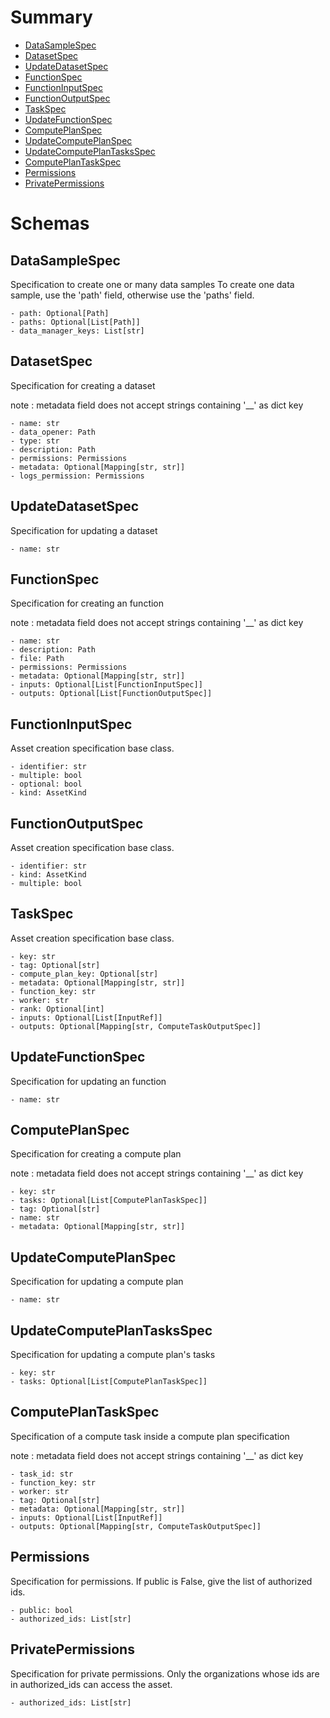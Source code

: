 # Summary

- [DataSampleSpec](#DataSampleSpec)
- [DatasetSpec](#DatasetSpec)
- [UpdateDatasetSpec](#UpdateDatasetSpec)
- [FunctionSpec](#FunctionSpec)
- [FunctionInputSpec](#FunctionInputSpec)
- [FunctionOutputSpec](#FunctionOutputSpec)
- [TaskSpec](#TaskSpec)
- [UpdateFunctionSpec](#UpdateFunctionSpec)
- [ComputePlanSpec](#ComputePlanSpec)
- [UpdateComputePlanSpec](#UpdateComputePlanSpec)
- [UpdateComputePlanTasksSpec](#UpdateComputePlanTasksSpec)
- [ComputePlanTaskSpec](#ComputePlanTaskSpec)
- [Permissions](#Permissions)
- [PrivatePermissions](#PrivatePermissions)


# Schemas

## DataSampleSpec
Specification to create one or many data samples
To create one data sample, use the 'path' field, otherwise use
the 'paths' field.
```text
- path: Optional[Path]
- paths: Optional[List[Path]]
- data_manager_keys: List[str]
```

## DatasetSpec
Specification for creating a dataset

note : metadata field does not accept strings containing '__' as dict key
```text
- name: str
- data_opener: Path
- type: str
- description: Path
- permissions: Permissions
- metadata: Optional[Mapping[str, str]]
- logs_permission: Permissions
```

## UpdateDatasetSpec
Specification for updating a dataset
```text
- name: str
```

## FunctionSpec
Specification for creating an function

note : metadata field does not accept strings containing '__' as dict key
```text
- name: str
- description: Path
- file: Path
- permissions: Permissions
- metadata: Optional[Mapping[str, str]]
- inputs: Optional[List[FunctionInputSpec]]
- outputs: Optional[List[FunctionOutputSpec]]
```

## FunctionInputSpec
Asset creation specification base class.
```text
- identifier: str
- multiple: bool
- optional: bool
- kind: AssetKind
```

## FunctionOutputSpec
Asset creation specification base class.
```text
- identifier: str
- kind: AssetKind
- multiple: bool
```

## TaskSpec
Asset creation specification base class.
```text
- key: str
- tag: Optional[str]
- compute_plan_key: Optional[str]
- metadata: Optional[Mapping[str, str]]
- function_key: str
- worker: str
- rank: Optional[int]
- inputs: Optional[List[InputRef]]
- outputs: Optional[Mapping[str, ComputeTaskOutputSpec]]
```

## UpdateFunctionSpec
Specification for updating an function
```text
- name: str
```

## ComputePlanSpec
Specification for creating a compute plan

note : metadata field does not accept strings containing '__' as dict key
```text
- key: str
- tasks: Optional[List[ComputePlanTaskSpec]]
- tag: Optional[str]
- name: str
- metadata: Optional[Mapping[str, str]]
```

## UpdateComputePlanSpec
Specification for updating a compute plan
```text
- name: str
```

## UpdateComputePlanTasksSpec
Specification for updating a compute plan's tasks
```text
- key: str
- tasks: Optional[List[ComputePlanTaskSpec]]
```

## ComputePlanTaskSpec
Specification of a compute task inside a compute plan specification

note : metadata field does not accept strings containing '__' as dict key
```text
- task_id: str
- function_key: str
- worker: str
- tag: Optional[str]
- metadata: Optional[Mapping[str, str]]
- inputs: Optional[List[InputRef]]
- outputs: Optional[Mapping[str, ComputeTaskOutputSpec]]
```

## Permissions
Specification for permissions. If public is False,
give the list of authorized ids.
```text
- public: bool
- authorized_ids: List[str]
```

## PrivatePermissions
Specification for private permissions. Only the organizations whose
ids are in authorized_ids can access the asset.
```text
- authorized_ids: List[str]
```

